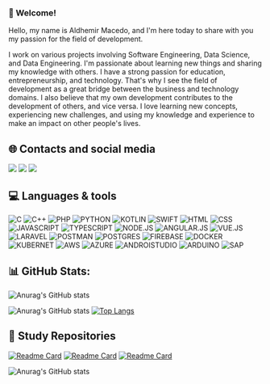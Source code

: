 ### 👋 Welcome!

Hello, my name is Aldhemir Macedo, and I'm here today to share with you my passion for the field of development.

I work on various projects involving Software Engineering, Data Science, and Data Engineering. I'm passionate about learning new things and sharing my knowledge with others. I have a strong passion for education, entrepreneurship, and technology. That's why I see the field of development as a great bridge between the business and technology domains. I also believe that my own development contributes to the development of others, and vice versa. I love learning new concepts, experiencing new challenges, and using my knowledge and experience to make an impact on other people's lives.


## 🌐 Contacts and social media
<a href="https://www.linkedin.com/in/aldhemir-macedo-2076a8170/?locale=en_US"><img src="https://img.shields.io/badge/LinkedIn-0077B5?style=for-the-badge&logo=linkedin&logoColor=white" class="media-object  img-responsive img-thumbnail"></a>
<a href="https://www.instagram.com/aldhe_/"><img src="https://img.shields.io/badge/Instagram-E4405F?style=for-the-badge&logo=instagram&logoColor=white" class="media-object  img-responsive img-thumbnail"></a>
<a href="https://wa.me/5551992045902?text=Ol%C3%A1+vim+atrav%C3%A9s+do+GitHub"><img src="https://img.shields.io/badge/WhatsApp-25D366?style=for-the-badge&logo=whatsapp&logoColor=white" class="media-object  img-responsive img-thumbnail"></a>

## 💻 Languages & tools

![C](https://img.shields.io/badge/C-00599C?style=for-the-badge&logo=c&logoColor=white)
![C++](https://img.shields.io/badge/C%2B%2B-00599C?style=for-the-badge&logo=c%2B%2B&logoColor=white)
![PHP](https://img.shields.io/badge/PHP-777BB4?style=for-the-badge&logo=php&logoColor=white)
![PYTHON](https://img.shields.io/badge/Python-FFD43B?style=for-the-badge&logo=python&logoColor=blue)
![KOTLIN](https://img.shields.io/badge/Kotlin-0095D5?&style=for-the-badge&logo=kotlin&logoColor=white)
![SWIFT](https://img.shields.io/badge/Swift-FA7343?style=for-the-badge&logo=swift&logoColor=white)
![HTML](https://img.shields.io/badge/HTML5-E34F26?style=for-the-badge&logo=html5&logoColor=white)
![CSS](https://img.shields.io/badge/CSS3-1572B6?style=for-the-badge&logo=css3&logoColor=white)
![JAVASCRIPT](https://img.shields.io/badge/JavaScript-323330?style=for-the-badge&logo=javascript&logoColor=F7DF1E)
![TYPESCRIPT](https://img.shields.io/badge/TypeScript-007ACC?style=for-the-badge&logo=typescript&logoColor=white)
![NODE.JS](https://img.shields.io/badge/Node.js-339933?style=for-the-badge&logo=nodedotjs&logoColor=white)
![ANGULAR.JS](https://img.shields.io/badge/Angular-DD0031?style=for-the-badge&logo=angular&logoColor=white)
![VUE.JS](https://img.shields.io/badge/Vue.js-35495E?style=for-the-badge&logo=vuedotjs&logoColor=4FC08D)
![LARAVEL](https://img.shields.io/badge/Laravel-FF2D20?style=for-the-badge&logo=laravel&logoColor=white)
![POSTMAN](https://img.shields.io/badge/Postman-FF6C37?style=for-the-badge&logo=Postman&logoColor=white)
![POSTGRES](https://img.shields.io/badge/PostgreSQL-316192?style=for-the-badge&logo=postgresql&logoColor=white)
![FIREBASE](https://img.shields.io/badge/firebase-ffca28?style=for-the-badge&logo=firebase&logoColor=black)
![DOCKER](https://img.shields.io/badge/Docker-2CA5E0?style=for-the-badge&logo=docker&logoColor=white)
![KUBERNET](https://img.shields.io/badge/kubernetes-326ce5.svg?&style=for-the-badge&logo=kubernetes&logoColor=white)
![AWS](https://img.shields.io/badge/Amazon_AWS-FF9900?style=for-the-badge&logo=amazonaws&logoColor=white)
![AZURE](https://img.shields.io/badge/Azure_DevOps-0078D7?style=for-the-badge&logo=azure-devops&logoColor=white)
![ANDROISTUDIO](https://img.shields.io/badge/Android_Studio-3DDC84?style=for-the-badge&logo=android-studio&logoColor=white)
![ARDUINO](https://img.shields.io/badge/Arduino_IDE-00979D?style=for-the-badge&logo=arduino&logoColor=white)
![SAP](https://img.shields.io/badge/SAP-0FAAFF?style=for-the-badge&logo=sap&logoColor=white)


## 📊 GitHub Stats:
![Anurag's GitHub stats](https://github-readme-stats.vercel.app/api?username=aldhemir&show_icons=true&theme=radical)

![Anurag's GitHub stats](https://github-readme-streak-stats.herokuapp.com/?user=aldhemir&theme=radical)   [![Top Langs](https://github-readme-stats.vercel.app/api/top-langs/?username=aldhemir&layout=compact&theme=radical)](https://github.com/aldhemir/github-readme-stats)


## 💾 Study Repositories
[![Readme Card](https://github-readme-stats.vercel.app/api/pin/?username=aldhemir&repo=projeto_veu&theme=radical)](https://github.com/aldhemir/projeto_veu)
[![Readme Card](https://github-readme-stats.vercel.app/api/pin/?username=aldhemir&repo=notificacaoSap&theme=radical)](https://github.com/aldhemir/notificacaoSap)
[![Readme Card](https://github-readme-stats.vercel.app/api/pin/?username=aldhemir&repo=mongodb_api&theme=radical)](https://github.com/aldhemir/mongodb_api)






![Anurag's GitHub stats](https://hits.seeyoufarm.com/api/count/incr/badge.svg?url=https%3A%2F%2Fgithub.com%2Faldhemir1212%2Fhit-counter)
